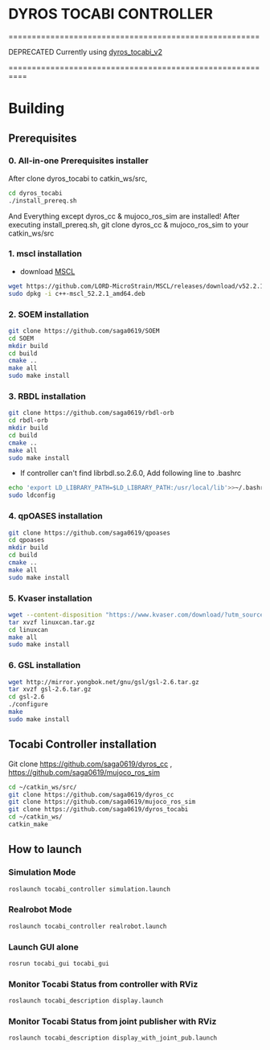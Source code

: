 # DYROS TOCABI CONTROLLER 

======================================================

DEPRECATED Currently using [dyros_tocabi_v2](https://github.com/saga0619/dyros_tocabi_v2)

==========================================================





# Building
## Prerequisites
### 0. All-in-one Prerequisites installer 
After clone dyros_tocabi to catkin_ws/src, 
```sh
cd dyros_tocabi
./install_prereq.sh
```
And Everything except dyros_cc & mujoco_ros_sim are installed!
After executing install_prereq.sh, git clone dyros_cc & mujoco_ros_sim to your catkin_ws/src


### 1. mscl installation
 * download [MSCL](https://github.com/LORD-MicroStrain/MSCL/releases/download/v52.2.1/c++-mscl_52.2.1_amd64.deb) 
```sh
wget https://github.com/LORD-MicroStrain/MSCL/releases/download/v52.2.1/c++-mscl_52.2.1_amd64.deb
sudo dpkg -i c++-mscl_52.2.1_amd64.deb
```

### 2. SOEM installation
 ```sh
 git clone https://github.com/saga0619/SOEM
 cd SOEM
 mkdir build
 cd build
 cmake ..
 make all
 sudo make install
 ```

### 3. RBDL installation
```sh
git clone https://github.com/saga0619/rbdl-orb
cd rbdl-orb
mkdir build
cd build
cmake ..
make all
sudo make install
```

* If controller can't find librbdl.so.2.6.0, Add following line to .bashrc 
```sh
echo 'export LD_LIBRARY_PATH=$LD_LIBRARY_PATH:/usr/local/lib'>>~/.bashrc
sudo ldconfig
```


### 4. qpOASES installation
```sh
git clone https://github.com/saga0619/qpoases
cd qpoases
mkdir build
cd build
cmake ..
make all
sudo make install
```


### 5. Kvaser installation
```sh
wget --content-disposition "https://www.kvaser.com/download/?utm_source=software&utm_ean=7330130980754&utm_status=latest"
tar xvzf linuxcan.tar.gz
cd linuxcan
make all
sudo make install
```

### 6. GSL installation
```sh
wget http://mirror.yongbok.net/gnu/gsl/gsl-2.6.tar.gz
tar xvzf gsl-2.6.tar.gz
cd gsl-2.6
./configure
make
sudo make install
```

## Tocabi Controller installation
Git clone https://github.com/saga0619/dyros_cc , https://github.com/saga0619/mujoco_ros_sim

```sh
cd ~/catkin_ws/src/
git clone https://github.com/saga0619/dyros_cc
git clone https://github.com/saga0619/mujoco_ros_sim
git clone https://github.com/saga0619/dyros_tocabi
cd ~/catkin_ws/
catkin_make
```

## How to launch
### Simulation Mode 
```sh
roslaunch tocabi_controller simulation.launch
```
### Realrobot Mode
```sh
roslaunch tocabi_controller realrobot.launch
```
### Launch GUI alone
```sh
rosrun tocabi_gui tocabi_gui
```
### Monitor Tocabi Status from controller with RViz
```sh
roslaunch tocabi_description display.launch
```
### Monitor Tocabi Status from joint publisher with RViz
```sh
roslaunch tocabi_description display_with_joint_pub.launch
```
